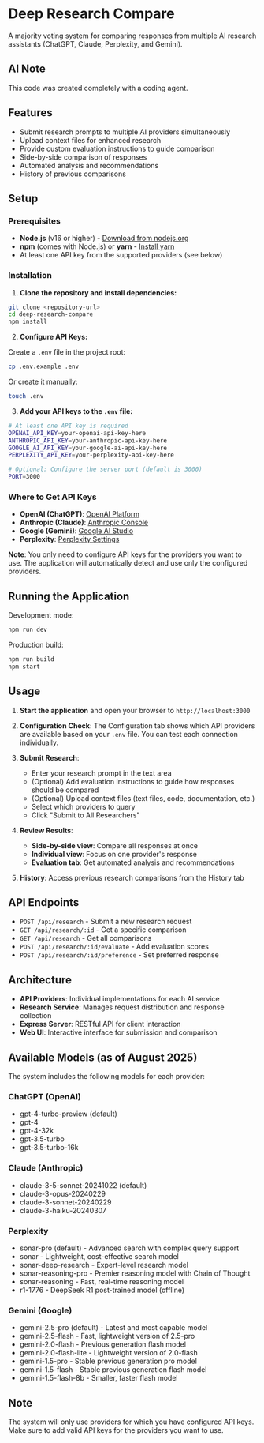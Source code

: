 # Deep Research Compare

A majority voting system for comparing responses from multiple AI research assistants (ChatGPT, Claude, Perplexity, and Gemini).

## AI Note
This code was created completely with a coding agent.

## Features

- Submit research prompts to multiple AI providers simultaneously
- Upload context files for enhanced research
- Provide custom evaluation instructions to guide comparison
- Side-by-side comparison of responses
- Automated analysis and recommendations
- History of previous comparisons

## Setup

### Prerequisites
- **Node.js** (v16 or higher) - [Download from nodejs.org](https://nodejs.org/)
- **npm** (comes with Node.js) or **yarn** - [Install yarn](https://yarnpkg.com/getting-started/install)
- At least one API key from the supported providers (see below)

### Installation

1. **Clone the repository and install dependencies:**
```bash
git clone <repository-url>
cd deep-research-compare
npm install
```

2. **Configure API Keys:**

Create a `.env` file in the project root:
```bash
cp .env.example .env
```

Or create it manually:
```bash
touch .env
```

3. **Add your API keys to the `.env` file:**
```bash
# At least one API key is required
OPENAI_API_KEY=your-openai-api-key-here
ANTHROPIC_API_KEY=your-anthropic-api-key-here
GOOGLE_AI_API_KEY=your-google-ai-api-key-here
PERPLEXITY_API_KEY=your-perplexity-api-key-here

# Optional: Configure the server port (default is 3000)
PORT=3000
```

### Where to Get API Keys

- **OpenAI (ChatGPT)**: [OpenAI Platform](https://platform.openai.com/api-keys)
- **Anthropic (Claude)**: [Anthropic Console](https://console.anthropic.com/)
- **Google (Gemini)**: [Google AI Studio](https://aistudio.google.com/app/apikey)
- **Perplexity**: [Perplexity Settings](https://www.perplexity.ai/settings/api)

**Note**: You only need to configure API keys for the providers you want to use. The application will automatically detect and use only the configured providers.

## Running the Application

Development mode:
```bash
npm run dev
```

Production build:
```bash
npm run build
npm start
```

## Usage

1. **Start the application** and open your browser to `http://localhost:3000`

2. **Configuration Check**: The Configuration tab shows which API providers are available based on your `.env` file. You can test each connection individually.

3. **Submit Research**:
   - Enter your research prompt in the text area
   - (Optional) Add evaluation instructions to guide how responses should be compared
   - (Optional) Upload context files (text files, code, documentation, etc.)
   - Select which providers to query
   - Click "Submit to All Researchers"

4. **Review Results**:
   - **Side-by-side view**: Compare all responses at once
   - **Individual view**: Focus on one provider's response
   - **Evaluation tab**: Get automated analysis and recommendations

5. **History**: Access previous research comparisons from the History tab

## API Endpoints

- `POST /api/research` - Submit a new research request
- `GET /api/research/:id` - Get a specific comparison
- `GET /api/research` - Get all comparisons
- `POST /api/research/:id/evaluate` - Add evaluation scores
- `POST /api/research/:id/preference` - Set preferred response

## Architecture

- **API Providers**: Individual implementations for each AI service
- **Research Service**: Manages request distribution and response collection
- **Express Server**: RESTful API for client interaction
- **Web UI**: Interactive interface for submission and comparison

## Available Models (as of August 2025)

The system includes the following models for each provider:

### ChatGPT (OpenAI)
- gpt-4-turbo-preview (default)
- gpt-4
- gpt-4-32k
- gpt-3.5-turbo
- gpt-3.5-turbo-16k

### Claude (Anthropic)
- claude-3-5-sonnet-20241022 (default)
- claude-3-opus-20240229
- claude-3-sonnet-20240229
- claude-3-haiku-20240307

### Perplexity
- sonar-pro (default) - Advanced search with complex query support
- sonar - Lightweight, cost-effective search model
- sonar-deep-research - Expert-level research model
- sonar-reasoning-pro - Premier reasoning model with Chain of Thought
- sonar-reasoning - Fast, real-time reasoning model
- r1-1776 - DeepSeek R1 post-trained model (offline)

### Gemini (Google)
- gemini-2.5-pro (default) - Latest and most capable model
- gemini-2.5-flash - Fast, lightweight version of 2.5-pro
- gemini-2.0-flash - Previous generation flash model
- gemini-2.0-flash-lite - Lightweight version of 2.0-flash
- gemini-1.5-pro - Stable previous generation pro model
- gemini-1.5-flash - Stable previous generation flash model
- gemini-1.5-flash-8b - Smaller, faster flash model

## Note

The system will only use providers for which you have configured API keys. Make sure to add valid API keys for the providers you want to use.